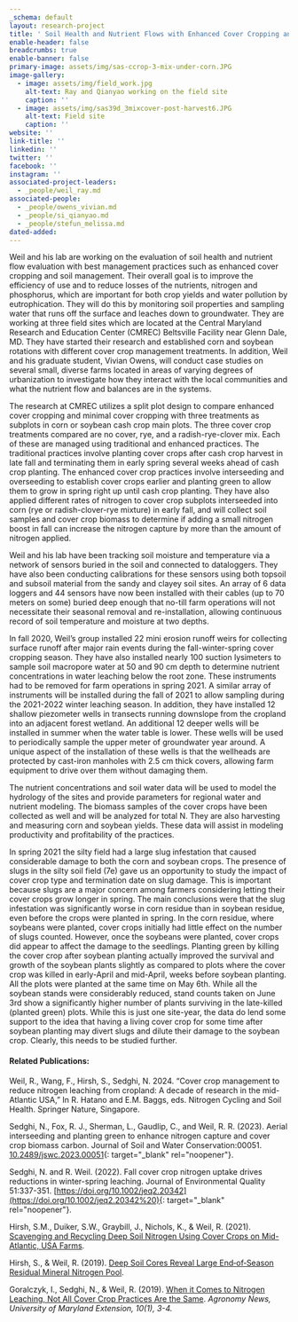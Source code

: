 ```yaml
---
_schema: default
layout: research-project
title: ' Soil Health and Nutrient Flows with Enhanced Cover Cropping and Soil Management'
enable-header: false
breadcrumbs: true
enable-banner: false
primary-image: assets/img/sas-ccrop-3-mix-under-corn.JPG
image-gallery:
  - image: assets/img/field_work.jpg
    alt-text: Ray and Qianyao working on the field site
    caption: ''
  - image: assets/img/sas39d_3mixcover-post-harvest6.JPG
    alt-text: Field site
    caption: ''
website: ''
link-title: ''
linkedin: ''
twitter: ''
facebook: ''
instagram: ''
associated-project-leaders:
  - _people/weil_ray.md
associated-people:
  - _people/owens_vivian.md
  - _people/si_qianyao.md
  - _people/stefun_melissa.md
dated-added:
---
```

Weil and his lab are working on the evaluation of soil health and nutrient flow evaluation with best management practices such as enhanced cover cropping and soil management. Their overall goal is to improve the efficiency of use and to reduce losses of the nutrients, nitrogen and phosphorus, which are important for both crop yields and water pollution by eutrophication. They will do this by monitoring soil properties and sampling water that runs off the surface and leaches down to groundwater. They are working at three field sites which are located at the Central Maryland Research and Education Center (CMREC) Beltsville Facility near Glenn Dale, MD. They have started their research and established corn and soybean rotations with different cover crop management treatments. In addition, Weil and his graduate student, Vivian Owens, will conduct case studies on several small, diverse farms located in areas of varying degrees of urbanization to investigate how they interact with the local communities and what the nutrient flow and balances are in the systems.

The research at CMREC utilizes a split plot design to compare enhanced cover cropping and minimal cover cropping with three treatments as subplots in corn or soybean cash crop main plots. The three cover crop treatments compared are no cover, rye, and a radish-rye-clover mix. Each of these are managed using traditional and enhanced practices. The traditional practices involve planting cover crops after cash crop harvest in late fall and terminating them in early spring several weeks ahead of cash crop planting. The enhanced cover crop practices involve interseeding and overseeding to establish cover crops earlier and planting green to allow them to grow in spring right up until cash crop planting. They have also applied different rates of nitrogen to cover crop subplots interseeded into corn (rye or radish-clover-rye mixture) in early fall, and will collect soil samples and cover crop biomass to determine if adding a small nitrogen boost in fall can increase the nitrogen capture by more than the amount of nitrogen applied.

Weil and his lab have been tracking soil moisture and temperature via a network of sensors buried in the soil and connected to dataloggers. They have also been conducting calibrations for these sensors using both topsoil and subsoil material from the sandy and clayey soil sites. An array of 6 data loggers and 44 sensors have now been installed with their cables (up to 70 meters on some) buried deep enough that no-till farm operations will not necessitate their seasonal removal and re-installation, allowing continuous record of soil temperature and moisture at two depths.

In fall 2020, Weil’s group installed 22 mini erosion runoff weirs for collecting surface runoff after major rain events during the fall-winter-spring cover cropping season. They have also installed nearly 100 suction lysimeters to sample soil macropore water at 50 and 90 cm depth to determine nutrient concentrations in water leaching below the root zone. These instruments had to be removed for farm operations in spring 2021. A similar array of instruments will be installed during the fall of 2021 to allow sampling during the 2021-2022 winter leaching season. In addition, they have installed 12 shallow piezometer wells in transects running downslope from the cropland into an adjacent forest wetland. An additional 12 deeper wells will be installed in summer when the water table is lower. These wells will be used to periodically sample the upper meter of groundwater year around. A unique aspect of the installation of these wells is that the wellheads are protected by cast-iron manholes with 2.5 cm thick covers, allowing farm equipment to drive over them without damaging them.

The nutrient concentrations and soil water data will be used to model the hydrology of the sites and provide parameters for regional water and nutrient modeling. The biomass samples of the cover crops have been collected as well and will be analyzed for total N. They are also harvesting and measuring corn and soybean yields. These data will assist in modeling productivity and profitability of the practices.

In spring 2021 the silty field had a large slug infestation that caused considerable damage to both the corn and soybean crops. The presence of slugs in the silty soil field (7e) gave us an opportunity to study the impact of cover crop type and termination date on slug damage. This is important because slugs are a major concern among farmers considering letting their cover crops grow longer in spring. The main conclusions were that the slug infestation was significantly worse in corn residue than in soybean residue, even before the crops were planted in spring. In the corn residue, where soybeans were planted, cover crops initially had little effect on the number of slugs counted. However, once the soybeans were planted, cover crops did appear to affect the damage to the seedlings. Planting green by killing the cover crop after soybean planting actually improved the survival and growth of the soybean plants slightly as compared to plots where the cover crop was killed in early-April and mid-April, weeks before soybean planting. All the plots were planted at the same time on May 6th. While all the soybean stands were considerably reduced, stand counts taken on June 3rd show a significantly higher number of plants surviving in the late-killed (planted green) plots. While this is just one site-year, the data do lend some support to the idea that having a living cover crop for some time after soybean planting may divert slugs and dilute their damage to the soybean crop. Clearly, this needs to be studied further.

#### Related Publications:

Weil, R., Wang, F., Hirsh, S., Sedghi, N. 2024. “Cover crop management to reduce nitrogen leaching from cropland: A decade of research in the mid-Atlantic USA,” In R. Hatano and E.M. Baggs, eds. Nitrogen Cycling and Soil Health. Springer Nature, Singapore.

Sedghi, N., Fox, R. J., Sherman, L., Gaudlip, C., and Weil, R. R. (2023). Aerial interseeding and planting green to enhance nitrogen capture and cover crop biomass carbon. Journal of Soil and Water Conservation:00051. [10\.2489/jswc.2023.00051](10.2489/jswc.2023.00051){: target="_blank" rel="noopener"}.

Sedghi, N. and R. Weil. (2022). Fall cover crop nitrogen uptake drives reductions in winter-spring leaching. Journal of Environmental Quality 51:337-351. [https://doi.org/10.1002/jeq2.20342](https://doi.org/10.1002/jeq2.20342%20){: target="_blank" rel="noopener"}.

Hirsh, S.M., Duiker, S.W., Graybill, J., Nichols, K., & Weil, R. (2021). [Scavenging and Recycling Deep Soil Nitrogen Using Cover Crops on Mid-Atlantic, USA Farms](https://doi.org/10.1016/j.agee.2020.107274).

Hirsh, S., & Weil, R. (2019). [Deep Soil Cores Reveal Large End‐of‐Season Residual Mineral Nitrogen Pool]().

Goralczyk, I., Sedghi, N., & Weil, R. (2019). [When it Comes to Nitrogen Leaching, Not All Cover Crop Practices Are the Same](https://extension.umd.edu/sites/extension.umd.edu/files/_docs/newsletters/agronomy-news/1%202019%20April_1.pdf). *Agronomy News, University of Maryland Extension, 10(1), 3-4.*